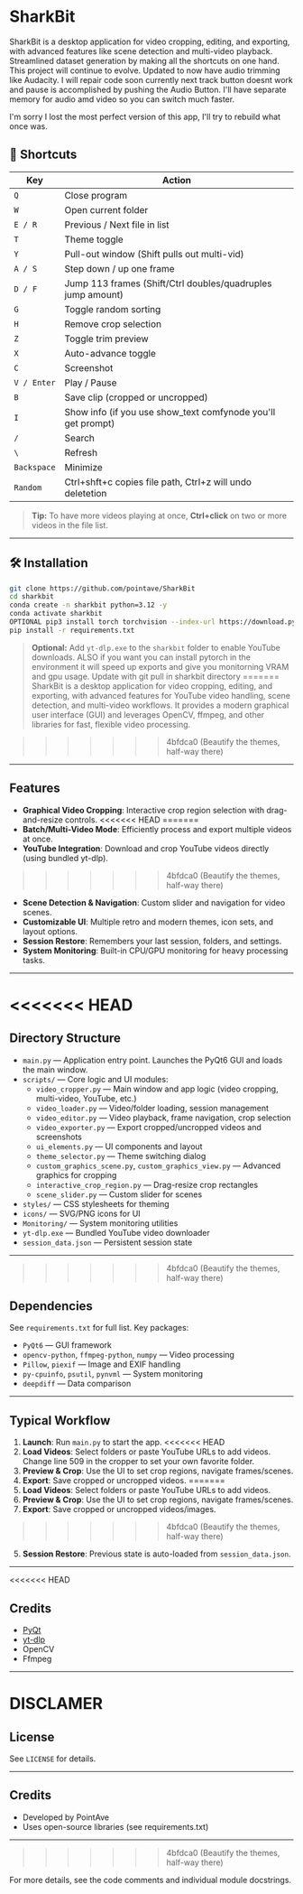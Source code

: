# SharkBit

SharkBit is a desktop application for video cropping, editing, and exporting, with advanced features like scene detection and multi-video playback. Streamlined dataset generation by making all the shortcuts on one hand. This project will continue to evolve. Updated to now have audio trimming like Audacity. I will repair code soon currently next track button doesnt work and pause is accomplished by pushing the Audio Button. I'll have separate memory for audio amd video so you can switch much faster.

I'm sorry I lost the most perfect version of this app, I'll try to rebuild what once was. 

## 🔑 Shortcuts

| Key         | Action                                                      |
| ----------- | ----------------------------------------------------------- |
| `Q`         | Close program                                               |
| `W`         | Open current folder                                         |
| `E / R`     | Previous / Next file in list                                |
| `T`         | Theme toggle                                                |
| `Y`         | Pull-out window (Shift pulls out multi-vid)                 |
| `A / S`     | Step down / up one frame                                    |
| `D / F`     | Jump 113 frames (Shift/Ctrl doubles/quadruples jump amount) |
| `G`         | Toggle random sorting                                       |
| `H`         | Remove crop selection                                       |
| `Z`         | Toggle trim preview                                         |
| `X`         | Auto-advance toggle                                         |
| `C`         | Screenshot                                                  |
| `V / Enter` | Play / Pause                                                |
| `B`         | Save clip (cropped or uncropped)                            |
| `I`         | Show info (if you use show_text comfynode you'll get prompt)|
| `/`         | Search                                                      |
| `\`         | Refresh                                                     |
| `Backspace` | Minimize                                                    |
| `Random`     | Ctrl+shft+c copies file path, Ctrl+z will undo deletetion  |

> **Tip:** To have more videos playing at once, **Ctrl+click** on two or more videos in the file list.

---

## 🛠️ Installation

```bash
git clone https://github.com/pointave/SharkBit
cd sharkbit
conda create -n sharkbit python=3.12 -y
conda activate sharkbit
OPTIONAL pip3 install torch torchvision --index-url https://download.pytorch.org/whl/cu126
pip install -r requirements.txt
```

> **Optional:** Add `yt-dlp.exe` to the `sharkbit` folder to enable YouTube downloads.
> ALSO if you want you can install pytorch in the environment it will speed up exports and give you monitorning VRAM and gpu usage.
> Update with git pull in sharkbit directory
=======
SharkBit is a desktop application for video cropping, editing, and exporting, with advanced features for YouTube video handling, scene detection, and multi-video workflows. It provides a modern graphical user interface (GUI) and leverages OpenCV, ffmpeg, and other libraries for fast, flexible video processing.

>>>>>>> 4bfdca0 (Beautify the themes, half-way there)
---

## Features
- **Graphical Video Cropping**: Interactive crop region selection with drag-and-resize controls.
<<<<<<< HEAD
=======
- **Batch/Multi-Video Mode**: Efficiently process and export multiple videos at once.
- **YouTube Integration**: Download and crop YouTube videos directly (using bundled yt-dlp).
>>>>>>> 4bfdca0 (Beautify the themes, half-way there)
- **Scene Detection & Navigation**: Custom slider and navigation for video scenes.
- **Customizable UI**: Multiple retro and modern themes, icon sets, and layout options.
- **Session Restore**: Remembers your last session, folders, and settings.
- **System Monitoring**: Built-in CPU/GPU monitoring for heavy processing tasks.

---

<<<<<<< HEAD
=======
## Directory Structure

- `main.py` — Application entry point. Launches the PyQt6 GUI and loads the main window.
- `scripts/` — Core logic and UI modules:
  - `video_cropper.py` — Main window and app logic (video cropping, multi-video, YouTube, etc.)
  - `video_loader.py` — Video/folder loading, session management
  - `video_editor.py` — Video playback, frame navigation, crop selection
  - `video_exporter.py` — Export cropped/uncropped videos and screenshots
  - `ui_elements.py` — UI components and layout
  - `theme_selector.py` — Theme switching dialog
  - `custom_graphics_scene.py`, `custom_graphics_view.py` — Advanced graphics for cropping
  - `interactive_crop_region.py` — Drag-resize crop rectangles
  - `scene_slider.py` — Custom slider for scenes
- `styles/` — CSS stylesheets for theming
- `icons/` — SVG/PNG icons for UI
- `Monitoring/` — System monitoring utilities
- `yt-dlp.exe` — Bundled YouTube video downloader
- `session_data.json` — Persistent session state

---

>>>>>>> 4bfdca0 (Beautify the themes, half-way there)
## Dependencies
See `requirements.txt` for full list. Key packages:
- `PyQt6` — GUI framework
- `opencv-python`, `ffmpeg-python`, `numpy` — Video processing
- `Pillow`, `piexif` — Image and EXIF handling
- `py-cpuinfo`, `psutil`, `pynvml` — System monitoring
- `deepdiff` — Data comparison

---

## Typical Workflow
1. **Launch**: Run `main.py` to start the app.
<<<<<<< HEAD
2. **Load Videos**: Select folders or paste YouTube URLs to add videos. Change line 509 in the cropper to set your own favorite folder.
3. **Preview & Crop**: Use the UI to set crop regions, navigate frames/scenes.
4. **Export**: Save cropped or uncropped videos.
=======
2. **Load Videos**: Select folders or paste YouTube URLs to add videos.
3. **Preview & Crop**: Use the UI to set crop regions, navigate frames/scenes.
4. **Export**: Save cropped or uncropped videos/images.
>>>>>>> 4bfdca0 (Beautify the themes, half-way there)
5. **Session Restore**: Previous state is auto-loaded from `session_data.json`.

---

<<<<<<< HEAD
## Credits
* [PyQt](https://riverbankcomputing.com/software/pyqt/)
* [yt-dlp](https://github.com/yt-dlp/yt-dlp)
* OpenCV
* Ffmpeg

---

DISCLAMER  
=======
## License
See `LICENSE` for details.

---

## Credits
- Developed by PointAve
- Uses open-source libraries (see requirements.txt)

---
>>>>>>> 4bfdca0 (Beautify the themes, half-way there)

For more details, see the code comments and individual module docstrings.

